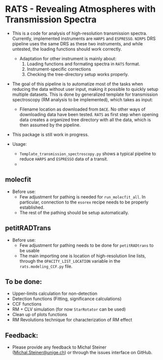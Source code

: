# RATS - Revealing Atmospheres with Transmission Spectra
 - This is a code for analysis of high-resolution transmission spectra. Currently, implemented instruments are `HARPS` and `ESPRESSO`. `NIRPS` DRS pipeline uses the same DRS as these two instruments, and while untested, the loading functions should work correctly.
   - Adaptation for other instrument is mainly about:
      1. Loading functions and formating spectra in `RATS` format.
      2. Instrument-specific corrections
      3. Checking the tree-directory setup works properly.
 - The goal of this pipeline is to automatize most of the tasks when reducing the data without user input, making it possible to quickly setup multiple datasets. This is done by generalized template for transmission spectroscopy (RM analysis to be implemented), which takes as input:
   - Filename location as downloaded from `DACE`. No other ways of downloading data have been tested. `RATS` as first step when opening data creates a organized tree directory with all the data, which is then assumed by the pipeline. 
 - This package is still work in progress.

 - Usage:
    - `Template_transmission_spectroscopy.py` shows a typical pipeline to reduce `HARPS` and `ESPRESSO` data of a transit.
    - 

## molecfit
 - Before use:
   - Few adjustment for pathing is needed for `run_molecfit_all`. In particular, connection to the `esorex` recipe needs to be properly established.
   - The rest of the pathing should be setup automatically. 

## petitRADTrans
 - Before use:
    - Few adjustment for pathing needs to be done for `petitRADtrans` to be usable
    - The main importing one is location of high-resolution line lists, through the `OPACITY_LIST_LOCATION` variable in the `rats.modeling_CCF.py` file.


## To be done:
 - Upper-limits calculation for non-detection
 - Detection functions (Fitting, significance calculations)
 - CCF functions
 - RM + CLV simulation (for now `StarRotator` can be used)
 - Clean up of plots functions
 - RM Revolutions technique for characterization of RM effect

## Feedback: 
 - Please provide any feedback to Michal Steiner (Michal.Steiner@unige.ch) or through the issues interface on GitHub.
